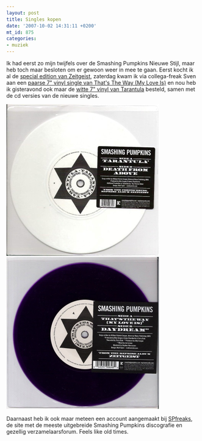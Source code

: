 ```yaml
---
layout: post
title: Singles kopen
date: '2007-10-02 14:31:11 +0200'
mt_id: 875
categories:
- muziek
---
```

Ik had eerst zo mijn twijfels over de Smashing Pumpkins Nieuwe Stijl, maar heb toch maar besloten om er gewoon weer in mee te gaan. Eerst kocht ik al de <a href="http://www.spfreaks.com/Default.aspx?page=COLLDETAILS&item=1635">special edition van Zeitgeist</a>, zaterdag kwam ik via collega-freak Sven aan een <a href="http://www.spfreaks.com/Default.aspx?page=COLLDETAILS&item=1842">paarse 7" vinyl single van That's The Way (My Love Is)</a> en nou heb ik gisteravond ook maar de <a href="http://www.spfreaks.com/Default.aspx?page=COLLDETAILS&item=1638">witte 7" vinyl van Tarantula</a> besteld, samen met de cd versies van de nieuwe singles.

<img alt="Smashing Pumpkins Tarantula 7 inch" src="/images/Vinyl%20UK%20Tarantula.jpg" width="400" height="397" /><img alt="Smashing Pumpkins TTWMLI 7 inch" src="/images/Vinyl%20UK%20That's%20The%20Way%20(My%20Love%20Is).jpg" width="400" height="398" />

Daarnaast heb ik ook maar meteen een account aangemaakt bij <a href="http://www.spfreaks.com/">SPfreaks</a>, de site met de meeste uitgebreide Smashing Pumpkins discografie en gezellig verzamelaarsforum. Feels like old times.

